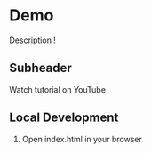 # Demo
Description !

## Subheader

Watch tutorial on YouTube

## Local Development

1. Open index.html in your browser